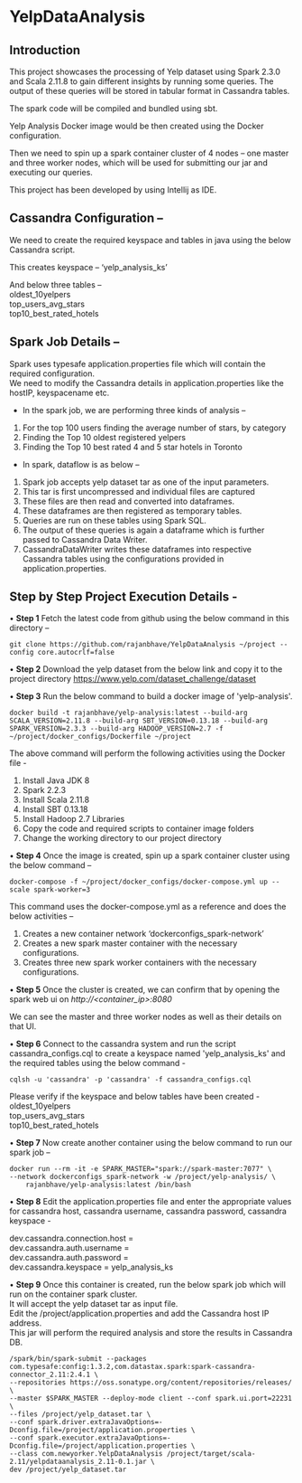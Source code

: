 # YelpDataAnalysis

## Introduction

This project showcases the processing of Yelp dataset using Spark 2.3.0 and Scala 2.11.8 to gain different insights by running some queries. The output of these queries will be stored in tabular format in Cassandra tables.

The spark code will be compiled and bundled using sbt.

Yelp Analysis Docker image would be then created using the Docker configuration.

Then we need to spin up a spark container cluster of 4 nodes – one master and three worker nodes,
which will be used for submitting our jar and executing our queries.

This project has been developed by using Intellij as IDE.

## Cassandra Configuration –
We need to create the required keyspace and tables in java using the below Cassandra script.

This creates keyspace – ‘yelp_analysis_ks’

And below three tables – <br>
oldest_10yelpers <br>
top_users_avg_stars<br>
top10_best_rated_hotels<br>

## Spark Job Details –
Spark uses typesafe application.properties file which will contain the required configuration. <br>
We need to modify the Cassandra details in application.properties like the hostIP, keyspacename etc.

* In the spark job, we are performing three kinds of analysis –<br>
1.	For the top 100 users finding the average number of stars, by category <br>
2.	Finding the Top 10 oldest registered yelpers <br>
3.	Finding the Top 10 best rated 4 and 5 star hotels in Toronto <br>

* In spark, dataflow is as below – <br>
1.	Spark job accepts yelp dataset tar as one of the input parameters. <br>
2.	This tar is first uncompressed and individual files are captured <br>
3.	These files are then read and converted into dataframes. <br>
4.	These dataframes are then registered as temporary tables. <br>
5.	Queries are run on these tables using Spark SQL. <br>
6.	The output of these queries is again a dataframe which is further passed to Cassandra Data Writer. <br>
7.	CassandraDataWriter writes these dataframes into respective Cassandra tables using the configurations provided in application.properties. <br>

## Step by Step Project Execution Details - 

•	**Step 1** Fetch the latest code from github using the below command in this directory –<br>

```git clone https://github.com/rajanbhave/YelpDataAnalysis ~/project --config core.autocrlf=false```

•	**Step 2** Download the yelp dataset from the below link and copy it to the project directory
https://www.yelp.com/dataset_challenge/dataset

•	**Step 3** Run the below command to build a docker image of 'yelp-analysis'.

```
docker build -t rajanbhave/yelp-analysis:latest --build-arg SCALA_VERSION=2.11.8 --build-arg SBT_VERSION=0.13.18 --build-arg SPARK_VERSION=2.3.3 --build-arg HADOOP_VERSION=2.7 -f ~/project/docker_configs/Dockerfile ~/project
```

The above command will perform the following activities using the Docker file - <br>
1.	Install Java JDK 8 <br>
2.	Spark 2.2.3 <br>
3.	Install Scala 2.11.8 <br>
4.	Install SBT 0.13.18 <br>
5.	Install Hadoop 2.7 Libraries <br>
6.	Copy the code and required scripts to container image folders <br>
7.	Change the working directory to our project directory <br>

•	**Step 4** Once the image is created, spin up a spark container cluster using the below command –

```docker-compose -f ~/project/docker_configs/docker-compose.yml up --scale spark-worker=3```

This command uses the docker-compose.yml as a reference and does the below activities – <br>
1.	Creates a new container network ‘dockerconfigs_spark-network’ <br>
2.	Creates a new spark master container with the necessary configurations. <br>
3.	Creates three new spark worker containers with the necessary configurations. <br>

•	**Step 5** Once the cluster is created, we can confirm that by opening the spark web ui on <i>http://<container_ip>:8080</i>

We can see the master and three worker nodes as well as their details on that UI.

•	**Step 6** Connect to the cassandra system and run the script cassandra_configs.cql to create a keyspace named 'yelp_analysis_ks' and the required tables using the below command -

``` cqlsh -u 'cassandra' -p 'cassandra' -f cassandra_configs.cql ```

Please verify if the keyspace and below tables have been created - <br>
oldest_10yelpers <br>
top_users_avg_stars <br>
top10_best_rated_hotels <br>

•	**Step 7** Now create another container using the below command to run our spark job –
```
docker run --rm -it -e SPARK_MASTER="spark://spark-master:7077" \
--network dockerconfigs_spark-network -w /project/yelp-analysis/ \
    rajanbhave/yelp-analysis:latest /bin/bash
```

•	**Step 8** Edit the application.properties file and enter the appropriate values for cassandra host, cassandra username, cassandra password, cassandra keyspace -

dev.cassandra.connection.host = <br>
dev.cassandra.auth.username = <br>
dev.cassandra.auth.password = <br>
dev.cassandra.keyspace = yelp_analysis_ks <br>


•	**Step 9** Once this container is created, run the below spark job which will run on the container spark cluster. <br>
It will accept the yelp dataset tar as input file. <br>
Edit the /project/application.properties and add the Cassandra host IP address. <br>
This jar will perform the required analysis and store the results in Cassandra DB. <br>
```
/spark/bin/spark-submit --packages com.typesafe:config:1.3.2,com.datastax.spark:spark-cassandra-connector_2.11:2.4.1 \
--repositories https://oss.sonatype.org/content/repositories/releases/ \
--master $SPARK_MASTER --deploy-mode client --conf spark.ui.port=22231 \
--files /project/yelp_dataset.tar \
--conf spark.driver.extraJavaOptions=-Dconfig.file=/project/application.properties \
--conf spark.executor.extraJavaOptions=-Dconfig.file=/project/application.properties \
--class com.newyorker.YelpDataAnalysis /project/target/scala-2.11/yelpdataanalysis_2.11-0.1.jar \
dev /project/yelp_dataset.tar
```

